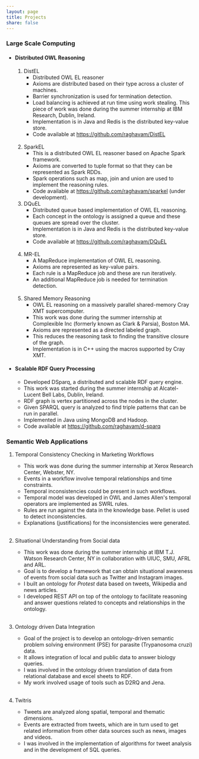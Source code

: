 ```yaml
---
layout: page
title: Projects
share: false
---
```


### Large Scale Computing

* #### Distributed OWL Reasoning
    
    1. DistEL  
       * Distributed OWL EL reasoner 
       * Axioms are distributed based on their type across a cluster of machines.  
       * Barrier synchronization is used for termination detection.
       * Load balancing is achieved at run time using work stealing. This piece of work was done during the summer internship at IBM Research, Dublin, Ireland.    
       * Implementation is in Java and Redis is the distributed key-value store.
       * Code available at <a href="https://github.com/raghavam/DistEL" target="_blank">https://github.com/raghavam/DistEL<a/>   
&nbsp;
    2. SparkEL
       * This is a distributed OWL EL reasoner based on Apache Spark framework.
       * Axioms are converted to tuple format so that they can be represented as Spark RDDs.
       * Spark operations such as map, join and union are used to implement the reasoning rules.
       * Code available at <a href="https://github.com/raghavam/sparkel" target="_blank">https://github.com/raghavam/sparkel</a> (under development).
&nbsp;
    3. DQuEL  
       * Distributed queue based implementation of OWL EL reasoning.  
       * Each concept in the ontology is assigned a queue and these queues are spread over the cluster.
       * Implementation is in Java and Redis is the distributed key-value store.
       * Code available at <a href="https://github.com/raghavam/DQuEL" target="_blank">https://github.com/raghavam/DQuEL<a/>   
&nbsp;  
    4. MR-EL  
       * A MapReduce implementation of OWL EL reasoning.  
       * Axioms are represented as key-value pairs.  
       * Each rule is a MapReduce job and these are run iteratively.
       * An additional MapReduce job is needed for termination detection.     
&nbsp;
    5. Shared Memory Reasoning
       * OWL EL reasoning on a massively parallel shared-memory Cray XMT supercomputer. 
       * This work was done during the summer internship at Complexible Inc (formerly known as Clark & Parsia), Boston MA.
       * Axioms are represented as a directed labeled graph.     
       * This reduces the reasoning task to finding the transitive closure of the graph.   
       * Implementation is in C++ using the macros supported by Cray XMT.   

* #### Scalable RDF Query Processing

    * Developed DSparq, a distributed and scalable RDF query engine.  
    * This work was started during the summer internship at Alcatel-Lucent Bell Labs, Dublin, Ireland.  
    * RDF graph is vertex partitioned across the nodes in the cluster.
    * Given SPARQL query is analyzed to find triple patterns that can be run in parallel. 
    * Implemented in Java using MongoDB and Hadoop.
    * Code available at <a href="https://github.com/raghavam/d-sparq" target="_blank">https://github.com/raghavam/d-sparq<a/>      



### Semantic Web Applications   

   1. Temporal Consistency Checking in Marketing Workflows
      * This work was done during the summer internship at Xerox Research Center, Webster, NY.
      * Events in a workflow involve temporal relationships and time constraints.
      * Temporal inconsistencies could be present in such workflows.
      * Temporal model was developed in OWL and James Allen's temporal operators are implemented as SWRL rules. 
      * Rules are run against the data in the knowledge base. Pellet is used to detect inconsistencies.   
      * Explanations (justifications) for the inconsistencies were generated.   
&nbsp;
 
   2. Situational Understanding from Social data
      * This work was done during the summer internship at IBM T.J. Watson Research Center, NY in collaboration with UIUC, SMU, AFRL and ARL.  
      * Goal is to develop a framework that can obtain situational awareness of events from social data such as Twitter and Instagram images.
      * I built an ontology for *Protest* data based on tweets, Wikipedia and news articles. 
      * I developed REST API on top of the ontology to facilitate reasoning and answer questions related to concepts and relationships in the ontology.    
&nbsp;

   3. Ontology driven Data Integration
      * Goal of the project is to develop an ontology-driven semantic problem solving environment (PSE) for parasite (Trypanosoma cruzi) data. 
      * It allows integration of local and public data to answer biology queries.
      * I was involved in the ontology driven translation of data from relational database and excel sheets to RDF.
      * My work involved usage of tools such as D2RQ and Jena.     
&nbsp;

   4. Twitris
      * Tweets are analyzed along spatial, temporal and thematic dimensions. 
      * Events are extracted from tweets, which are in turn used to get related information from other data sources such as news, images and videos.   
      * I was involved in the implementation of algorithms for tweet analysis and in the development of SQL queries.   
 